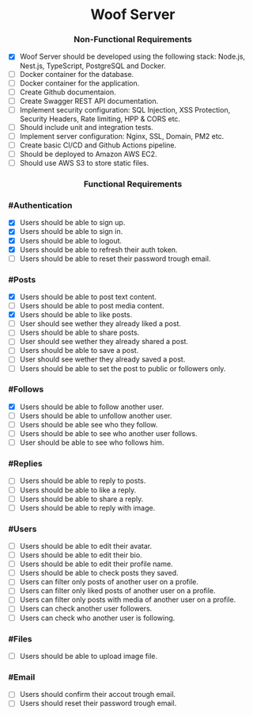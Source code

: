 <h1 align="center"> 
	Woof Server
</h1>

<h3 align="center"> 
	Non-Functional Requirements
</h3>

- [x] Woof Server should be developed using the following stack: Node.js, Nest.js, TypeScript, PostgreSQL and Docker.
- [ ] Docker container for the database.
- [ ] Docker container for the application.
- [ ] Create Github documentaion.
- [ ] Create Swagger REST API documentation.
- [ ] Implement security configuration: SQL Injection, XSS Protection, Security Headers, Rate limiting, HPP & CORS etc.
- [ ] Should include unit and integration tests.
- [ ] Implement server configuration: Nginx, SSL, Domain, PM2 etc.
- [ ] Create basic CI/CD and Github Actions pipeline.
- [ ] Should be deployed to Amazon AWS EC2.
- [ ] Should use AWS S3 to store static files.

<h3 align="center"> 
	Functional Requirements
</h3>

### #Authentication

- [x] Users should be able to sign up.
- [x] Users should be able to sign in.
- [x] Users should be able to logout.
- [x] Users should be able to refresh their auth token.
- [ ] Users should be able to reset their password trough email.

### #Posts

- [x] Users should be able to post text content.
- [ ] Users should be able to post media content.
- [x] Users should be able to like posts.
- [ ] User should see wether they already liked a post.
- [ ] Users should be able to share posts.
- [ ] User should see wether they already shared a post.
- [ ] Users should be able to save a post.
- [ ] User should see wether they already saved a post.
- [ ] Users should be able to set the post to public or followers only.

### #Follows

- [x] Users should be able to follow another user.
- [ ] Users should be able to unfollow another user.
- [ ] Users should be able see who they follow.
- [ ] Users should be able to see who another user follows.
- [ ] User should be able to see who follows him.

### #Replies

- [ ] Users should be able to reply to posts.
- [ ] Users should be able to like a reply.
- [ ] Users should be able to share a reply.
- [ ] Users should be able to reply with image.

### #Users

- [ ] Users should be able to edit their avatar.
- [ ] Users should be able to edit their bio.
- [ ] Users should be able to edit their profile name.
- [ ] Users should be able to check posts they saved.
- [ ] Users can filter only posts of another user on a profile.
- [ ] Users can filter only liked posts of another user on a profile.
- [ ] Users can filter only posts with media of another user on a profile.
- [ ] Users can check another user followers.
- [ ] Users can check who another user is following.

### #Files

- [ ] Users should be able to upload image file.

### #Email

- [ ] Users should confirm their accout trough email.
- [ ] Users should reset their password trough email.
